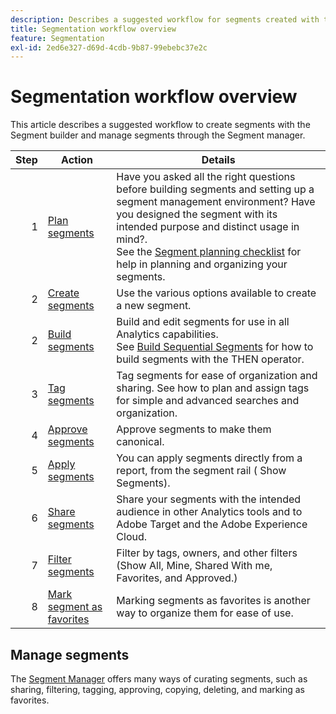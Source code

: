 ```yaml
---
description: Describes a suggested workflow for segments created with the Segment Builder and managed through the Segment Manager.
title: Segmentation workflow overview
feature: Segmentation
exl-id: 2ed6e327-d69d-4cdb-9b87-99ebebc37e2c
---
```

# Segmentation workflow overview

This article describes a suggested workflow to create segments with the Segment builder and manage segments through the Segment manager.


| Step | Action | Details | 
|--:|---|---|
| 1 |  [Plan segments](/help/components/segmentation/segmentation-workflow/seg-plan.md) | Have you asked all the right questions before building segments and setting up a segment management environment? Have you designed the segment with its intended purpose and distinct usage in mind?. <br/>See the [Segment planning checklist](seg-plan.md) for help in planning and organizing your segments. |
| 2 | [Create segments](seg-create.md) | Use the various options available to create a new segment. |
| 2 | [Build segments](/help/components/segmentation/segmentation-workflow/seg-build.md) | Build and edit segments for use in all Analytics capabilities. <br/>See [Build Sequential Segments](/help/components/segmentation/segmentation-workflow/seg-sequential-build.md) for how to build segments with the THEN operator. |
| 3 | [ Tag segments](/help/components/segmentation/segmentation-workflow/seg-tag.md) | Tag segments for ease of organization and sharing. See how to plan and assign tags for simple and advanced searches and organization. |
| 4 | [ Approve segments](/help/components/segmentation/segmentation-workflow/seg-approve.md) | Approve segments to make them canonical. |
| 5 | [Apply segments](/help/components/segmentation/segmentation-workflow/t-seg-apply.md) | You can apply segments directly from a report, from the segment rail ( Show Segments). |
| 6 | [ Share segments](/help/components/segmentation/segmentation-workflow/t-seg-share.md) | Share your segments with the intended audience in other Analytics tools and to Adobe Target and the Adobe Experience Cloud. | 
| 7 | [Filter segments](/help/components/segmentation/segmentation-workflow/t-seg-filter.md) | Filter by tags, owners, and other filters (Show All, Mine, Shared With me, Favorites, and Approved.) |
| 8 |[Mark segment as favorites](/help/components/segmentation/segmentation-workflow/t-seg-favorite.md) | Marking segments as favorites is another way to organize them for ease of use. |

## Manage segments

The [Segment Manager](/help/components/segmentation/segmentation-workflow/seg-manage.md) offers many ways of curating segments, such as sharing, filtering, tagging, approving, copying, deleting, and marking as favorites.
